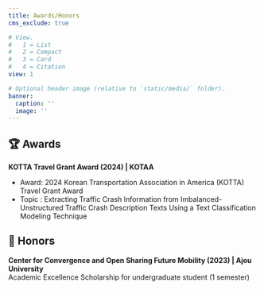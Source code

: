 ```yaml
---
title: Awards/Honors
cms_exclude: true

# View.
#   1 = List
#   2 = Compact
#   3 = Card
#   4 = Citation
view: 1

# Optional header image (relative to `static/media/` folder).
banner:
  caption: ''
  image: ''
---
```


## 🏆 **Awards**

**KOTTA Travel Grant Award (2024) | KOTAA** 
* Award: 2024 Korean Transportation Association in America (KOTTA) Travel Grant Award
* Topic : Extracting Traffic Crash Information from Imbalanced-Unstructured Traffic Crash Description Texts Using a Text Classification Modeling Technique

## 🏅 **Honors**

**Center for Convergence and Open Sharing Future Mobility (2023) | Ajou University** <br>
Academic Excellence Scholarship for undergraduate student (1 semester)